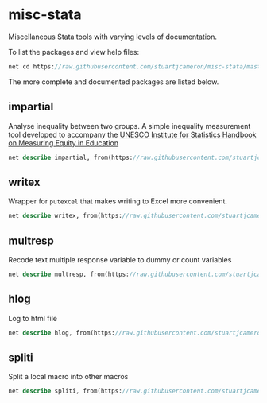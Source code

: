 # misc-stata
Miscellaneous Stata tools with varying levels of documentation.
 
To list the packages and view help files:
``` stata
net cd https://raw.githubusercontent.com/stuartjcameron/misc-stata/master
```

The more complete and documented packages are listed below.

## impartial 
Analyse inequality between two groups. A simple inequality measurement tool developed to accompany the [UNESCO Institute for Statistics Handbook on Measuring Equity in Education](http://uis.unesco.org/sites/default/files/documents/handbook-measuring-equity-education-2018-en.pdf)
``` stata
net describe impartial, from(https://raw.githubusercontent.com/stuartjcameron/misc-stata/master)
```
## writex
Wrapper for `putexcel` that makes writing to Excel more convenient.
``` stata
net describe writex, from(https://raw.githubusercontent.com/stuartjcameron/misc-stata/master)
```
## multresp
Recode text multiple response variable to dummy or count variables
``` stata
net describe multresp, from(https://raw.githubusercontent.com/stuartjcameron/misc-stata/master)
```
## hlog
Log to html file
``` stata
net describe hlog, from(https://raw.githubusercontent.com/stuartjcameron/misc-stata/master)
```
## spliti
Split a local macro into other macros
``` stata
net describe spliti, from(https://raw.githubusercontent.com/stuartjcameron/misc-stata/master)
```
